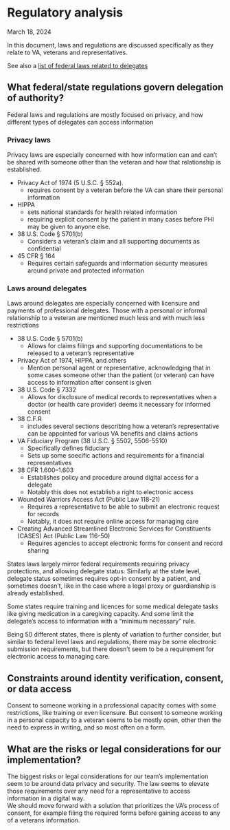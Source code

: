 # Regulatory analysis #

March 18, 2024

In this document, laws and regulations are discussed specifically as they relate to VA, veterans and representatives.

See also a [list of federal laws related to delegates](https://github.com/department-of-veterans-affairs/va.gov-team/blob/master/products/identity/Research/2025-03%20delegate%20access%20secondary%20research/delegate%20related%20law%20and%20regs.md)

## What federal/state regulations govern delegation of authority? ##

Federal laws and regulations are mostly focused on privacy, and how different types of delegates can access information

### Privacy laws ###
Privacy laws are especially concerned with how information can and can’t be shared with someone other than the veteran and how that relationship is established.

* Privacy Act of 1974 (5 U.S.C. § 552a).   
  * requires consent by a veteran before the VA can share their personal information  
* HIPPA   
  * sets national standards for health related information  
  * requiring explicit consent by the patient in many cases before PHI may be given to anyone else.  
* 38 U.S. Code § 5701(b)  
  * Considers a veteran’s claim and all supporting documents as confidential  
* 45 CFR § 164  
  * Requires certain safeguards and information security measures around private and protected information

### Laws around delegates ###
Laws around delegates are especially concerned with licensure and payments of professional delegates. Those with a personal or informal relationship to a veteran are mentioned much less and with much less restrictions 

* 38 U.S. Code § 5701(b)  
  * Allows for claims filings and supporting documentations to be released to a veteran’s representative  
* Privacy Act of 1974, HIPPA, and others  
  * Mention personal agent or representative, acknowledging that in some cases someone other than the patient (or veteran) can have access to information after consent is given  
* 38 U.S. Code § 7332  
  * Allows for disclosure of medical records to representatives when a doctor (or health care provider) deems it necessary for informed consent 
* 38 C.F.R   
  * includes several sections describing how a veteran’s representative can be appointed for various VA benefits and claims actions
* VA Fiduciary Program (38 U.S.C. § 5502, 5506-5510)  
  * Specifically defines fiduciary  
  * Sets up some soecific actions and requirements for a financial representatives    
* 38 CFR 1.600–1.603  
  * Establishes policy and procedure around digital access for a delegate  
  * Notably this does not establish a right to electronic access  
* Wounded Warriors Access Act (Public Law 118-21)  
  * Requires a representative to be able to submit an electronic request for records  
  * Notably, it does not require online access for managing care  
* Creating Advanced Streamlined Electronic Services for Constituents (CASES) Act (Public Law 116-50)  
  * Requires agencies to accept electronic forms for consent and record sharing

States laws largely mirror federal requirements requiring privacy protections, and allowing delegate status. Similarly at the state level, delegate status sometimes requires opt-in consent by a patient, and sometimes doesn’t, like in the case where a legal proxy or guardianship is already established.  

Some states require training and licences for some medical delegate tasks like giving medication in a caregiving capacity. And some limit the delegate’s access to information with a “minimum necessary” rule.  

Being 50 different states, there is plenty of variation to further consider, but similar to federal level laws and regulations, there may be some electronic submission requirements, but there doesn’t seem to be a requirement for electronic access to managing care.

## Constraints around identity verification, consent, or data access ##

Consent to someone working in a professional capacity comes with some restrictions, like training or even licensure. But consent to someone working in a personal capacity to a veteran seems to be mostly open, other then the need to express in writing, and so most often on a form.

## What are the risks or legal considerations for our implementation? ##
The biggest risks or legal considerations for our team’s implementation seem to be around data privacy and security. The law seems to elevate those requirements over any need for a representative to access information in a digital way.  
We should move forward with a solution that prioritizes the VA’s process of consent, for example filing the required forms before gaining access to any of a veterans information.
